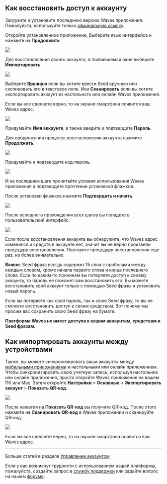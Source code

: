 ## Как восстановить доступ к аккаунту

Загрузите и установите последнюю версию Waves приложения.  
Пожалуйста, используйте только [официальную ссылку](https://play.google.com/store/apps/details?id=com.wavesplatform.wallet).

Откройте установленное приложение, Выберите язык интерфейса и нажмите на **Продолжить**

![](/waves-client/mobile-apps/_assets/account_creation_ios_01.png)

Для восстановления своего аккаунта, в появившемся окне выберите **Импортировать**.

![](/waves-client/mobile-apps/_assets/account_restoring_ios_01.png)

Выберите **Вручную** если вы хотите ввести Seed вручную или скопировать его в текстовое поле.
Или **Сканировать** если вы хотите экспортировать аккаунт из настольного или онлайн Waves приложения.

Если вы все сделаете верно, то на экране смартфона появится ваш Waves адрес.

![](/waves-client/mobile-apps/_assets/account_restoring_ios_02.png)

Придумайте **Имя аккаунта**, а также введите и подтвердите **Пароль**.

Для продолжения процесса восстановления аккаунта нажмите **Продолжить**.

![](/waves-client/mobile-apps/_assets/account_restoring_ios_03.png)

Придумайте и подтвердите код-пароль.

![](/waves-client/mobile-apps/_assets/account_creation_ios_09.png)

И на последнем шаге прочитайте условия использования Waves приложения и подтвердите прочтение установкой флажков.

После  установки флажков нажмите **Подтвердить и начать**.

![](/waves-client/mobile-apps/_assets/account_creation_ios_11.png)

После успешного прохождения всех шагов вы попадете в пользовательский интерфейс.

![](/waves-client/mobile-apps/_assets/account_creation_ios_12.png)

Если после восстановления аккаунта вы обнаружите, что Waves адрес изменился и средств в аккаунте нет, значит вы не верно произвели процедуру восстановления.
Повторите процедуру восстановления еще раз, но более внимательно.

**Важно**: Seed фраза всегда содержит 15 слов с пробелами между каждым словом, кроме начала первого слова и конца последнего слова.
Если по каким-то причинам вы потеряете доступ к своему аккаунту, то пароль не поможет вам восстановить его.
Вы можете восстановить свой аккаунт только с помощью Seed фразы и установить новый пароль.

Если вы потеряете как свой пароль, так и свою Seed фразу, то вы не сможете восстановить доступ к своим средствам. Вот почему мы просим вас сохранить свою Seed фразу на бумаге.

**Платформа Waves не имеет доступа к вашим аккаунтам, средствам и Seed фразам**.

## Как импортировать аккаунты между устройствами

Также, вы можете синхронизировать ваши аккаунты между [мобильными приложениями](/waves-client/mobile-apps.md) и настольными или онлайн приложением. Чтобы синхронизировать свою учетную запись, используя настольное или онлайн приложения, просто откройте Waves приложение на вашем ПК или Mac. Затем откройте **Настройки** > **Основные** > **Экспортировать аккаунт** > **Показать QR-код**.

![](/waves-client/mobile-apps/_assets/account_restoring_06.png)

После нажатия на **Показать QR-код** вы получите QR-код. После этого нажмите на **Сканировать QR-код** в Waves приложении и сканируйте QR-код.

![](/waves-client/mobile-apps/_assets/account_restoring_07.png)

Если вы все сделаете верно, то на экране смартфона появится ваш Waves адрес.

___

Больше статей в разделе [Управление аккаунтом](/waves-client/mobile-apps/android/account-management.md)

Если у вас возникнут трудности с использованием нашей платформы, пожалуйста, создайте запрос в [службу поддержки](https://support.wavesplatform.com/) или задайте вопрос на нашем [форуме](https://forum.wavesplatform.com/).
